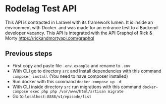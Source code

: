 # Rodelag Test API

This API is contracted in Laravel with its framework lumen. It is inside an environment with Docker. and was made for an entrance test to a Backend developer vacancy. This API is integrated with the API Graphql of Rick & Morty https://rickandmortyapi.com/graphql
 

## Previous steps

- First copy and paste file `.env.example` and rename to `.env`
- With CLI go to directory `src`  and Install dependencies with this command `composer install` (You need to have composer installed)
- Run docker with this command `docker-compose up -d`
- With CLI inside directory `src` run migrations with this command `docker-compose exec php php /var/www/html/artisan migrate`
- Go to `localhost:8888/v1/episode/list`
